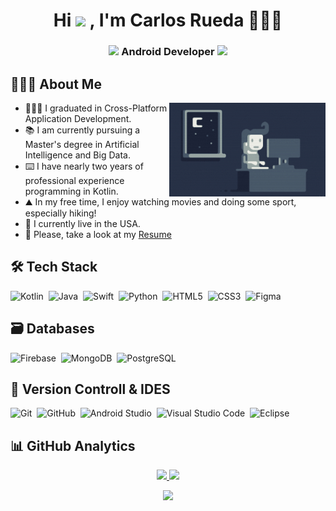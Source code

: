 <!-- TITLE -->
<h1 align="center">
  <b>Hi</b> 
  <img src="https://media.giphy.com/media/hvRJCLFzcasrR4ia7z/giphy.gif" width="35">
  <b>, I'm Carlos Rueda 🧔🏻‍♂️</b>
</h1>

<!-- PROFFESION -->
<h3 align="center">
  <img src="https://upload.wikimedia.org/wikipedia/commons/7/74/Kotlin_Icon.png" width="15">
    <b> Android Developer </b>
  <img src="https://upload.wikimedia.org/wikipedia/commons/7/74/Kotlin_Icon.png" width="15">
</h3>

<!-- ABOUT ME -->

<h2>👨🏻‍💻 About Me</h2>

<img alt="Night Coding" src="https://raw.githubusercontent.com/AVS1508/AVS1508/master/assets/Night-Coding.gif" width="250" height="150" align="right"/>

<ul>
  <li>👨🏻‍🎓 I graduated in Cross-Platform Application Development.</li>
  <li>📚 I am currently pursuing a Master's degree in Artificial Intelligence and Big Data.</li>
  <li>⌨️ I have nearly two years of professional experience programming in Kotlin.</li>
  <li>⛰ In my free time, I enjoy watching movies and doing some sport, especially hiking!</li>
  <li>📍 I currently live in the USA.</li>
  <li>📄 Please, take a look at my 
      <a href="https://drive.google.com/file/d/1NO8kCUSCPt3BHbBI_TqIYt7WYq0_cPS_/view?usp=sharing" target="_blank">Resume</a>
  </li>
</ul>

<!-- TECH STACK -->
<h2>🛠 Tech Stack</h2>

![Kotlin](https://img.shields.io/badge/kotlin-%238A2BE2?style=for-the-badge&logo=kotlin&logoColor=white)&nbsp;
![Java](https://img.shields.io/badge/java-%23ED8B00.svg?style=for-the-badge&logo=java&logoColor=white)&nbsp;
![Swift](https://img.shields.io/badge/swift-%23F4511E?style=for-the-badge&logo=swift&logoColor=white)&nbsp;
![Python](https://img.shields.io/badge/python-3670A0?style=for-the-badge&logo=python&logoColor=ffdd54)&nbsp;
![HTML5](https://img.shields.io/badge/html5-%23E34F26.svg?style=for-the-badge&logo=html5&logoColor=white)&nbsp;
![CSS3](https://img.shields.io/badge/css3-%231572B6.svg?style=for-the-badge&logo=css3&logoColor=white)&nbsp;
![Figma](https://img.shields.io/badge/figma-%23F24E1E.svg?style=for-the-badge&logo=figma&logoColor=white)&nbsp;

<!-- DATABASES  -->
<h2>🗃 Databases</h2>

![Firebase](https://img.shields.io/badge/firebase-orange.svg?style=for-the-badge&logo=firebase&logoColor=white)&nbsp;
![MongoDB](https://img.shields.io/badge/MongoDB-%234ea94b.svg?style=for-the-badge&logo=mongodb&logoColor=white)&nbsp;
![PostgreSQL](https://img.shields.io/badge/postgres-%23316192.svg?style=for-the-badge&logo=postgresql&logoColor=white)&nbsp;

<!-- Version Controll & IDES  -->
<h2>🧰 Version Controll & IDES</h2>

![Git](https://img.shields.io/badge/git-%23F05033.svg?style=for-the-badge&logo=git&logoColor=white)&nbsp;
![GitHub](https://img.shields.io/badge/github-%23121011.svg?style=for-the-badge&logo=github&logoColor=white)&nbsp;
![Android Studio](https://img.shields.io/badge/Android%20Studio-white.svg?style=for-the-badge&logo=AndroidStudio&logoColor=blue)&nbsp;
![Visual Studio Code](https://img.shields.io/badge/Visual%20Studio%20Code-0078d7.svg?style=for-the-badge&logo=vsc&logoColor=white)&nbsp;
![Eclipse](https://img.shields.io/badge/Eclipse-purple.svg?style=for-the-badge&logo=Eclipse&logoColor=yellow)&nbsp;

<h2>📊 GitHub Analytics</h2>

<p align="center">
  <a href="https://github.com/cRuedaDam">
    <img height="180em" src="https://github-readme-stats-eight-theta.vercel.app/api?username=cRuedaDam&show_icons=true&theme=algolia&include_all_commits=true&count_private=true"/>
  </a>
  <a href="https://github.com/cRuedaDam">
    <img height="180em" src="https://github-readme-stats-eight-theta.vercel.app/api/top-langs/?username=cRuedaDam&layout=compact&langs_count=8&theme=algolia"/>
  </a>
</p>

<p align="center">
  <img height="180em" src="https://github-readme-streak-stats.herokuapp.com/?user=cRuedaDam&theme=dark&hide_border=true"/>
</p>
